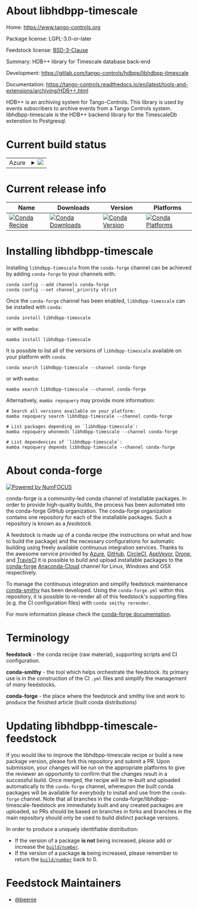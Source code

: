 About libhdbpp-timescale
========================

Home: https://www.tango-controls.org

Package license: LGPL-3.0-or-later

Feedstock license: [BSD-3-Clause](https://github.com/conda-forge/libhdbpp-timescale-feedstock/blob/main/LICENSE.txt)

Summary: HDB++ library for Timescale database back-end

Development: https://gitlab.com/tango-controls/hdbpp/libhdbpp-timescale

Documentation: https://tango-controls.readthedocs.io/en/latest/tools-and-extensions/archiving/HDB++.html

HDB++ is an archiving system for Tango-Controls.
This library is used by events subscribers to archive events from a Tango Controls system.
libhdbpp-timescale is the HDB++ backend library for the TimescaleDb extenstion to Postgresql.


Current build status
====================


<table>
    
  <tr>
    <td>Azure</td>
    <td>
      <details>
        <summary>
          <a href="https://dev.azure.com/conda-forge/feedstock-builds/_build/latest?definitionId=17724&branchName=main">
            <img src="https://dev.azure.com/conda-forge/feedstock-builds/_apis/build/status/libhdbpp-timescale-feedstock?branchName=main">
          </a>
        </summary>
        <table>
          <thead><tr><th>Variant</th><th>Status</th></tr></thead>
          <tbody><tr>
              <td>linux_64</td>
              <td>
                <a href="https://dev.azure.com/conda-forge/feedstock-builds/_build/latest?definitionId=17724&branchName=main">
                  <img src="https://dev.azure.com/conda-forge/feedstock-builds/_apis/build/status/libhdbpp-timescale-feedstock?branchName=main&jobName=linux&configuration=linux%20linux_64_" alt="variant">
                </a>
              </td>
            </tr>
          </tbody>
        </table>
      </details>
    </td>
  </tr>
</table>

Current release info
====================

| Name | Downloads | Version | Platforms |
| --- | --- | --- | --- |
| [![Conda Recipe](https://img.shields.io/badge/recipe-libhdbpp--timescale-green.svg)](https://anaconda.org/conda-forge/libhdbpp-timescale) | [![Conda Downloads](https://img.shields.io/conda/dn/conda-forge/libhdbpp-timescale.svg)](https://anaconda.org/conda-forge/libhdbpp-timescale) | [![Conda Version](https://img.shields.io/conda/vn/conda-forge/libhdbpp-timescale.svg)](https://anaconda.org/conda-forge/libhdbpp-timescale) | [![Conda Platforms](https://img.shields.io/conda/pn/conda-forge/libhdbpp-timescale.svg)](https://anaconda.org/conda-forge/libhdbpp-timescale) |

Installing libhdbpp-timescale
=============================

Installing `libhdbpp-timescale` from the `conda-forge` channel can be achieved by adding `conda-forge` to your channels with:

```
conda config --add channels conda-forge
conda config --set channel_priority strict
```

Once the `conda-forge` channel has been enabled, `libhdbpp-timescale` can be installed with `conda`:

```
conda install libhdbpp-timescale
```

or with `mamba`:

```
mamba install libhdbpp-timescale
```

It is possible to list all of the versions of `libhdbpp-timescale` available on your platform with `conda`:

```
conda search libhdbpp-timescale --channel conda-forge
```

or with `mamba`:

```
mamba search libhdbpp-timescale --channel conda-forge
```

Alternatively, `mamba repoquery` may provide more information:

```
# Search all versions available on your platform:
mamba repoquery search libhdbpp-timescale --channel conda-forge

# List packages depending on `libhdbpp-timescale`:
mamba repoquery whoneeds libhdbpp-timescale --channel conda-forge

# List dependencies of `libhdbpp-timescale`:
mamba repoquery depends libhdbpp-timescale --channel conda-forge
```


About conda-forge
=================

[![Powered by
NumFOCUS](https://img.shields.io/badge/powered%20by-NumFOCUS-orange.svg?style=flat&colorA=E1523D&colorB=007D8A)](https://numfocus.org)

conda-forge is a community-led conda channel of installable packages.
In order to provide high-quality builds, the process has been automated into the
conda-forge GitHub organization. The conda-forge organization contains one repository
for each of the installable packages. Such a repository is known as a *feedstock*.

A feedstock is made up of a conda recipe (the instructions on what and how to build
the package) and the necessary configurations for automatic building using freely
available continuous integration services. Thanks to the awesome service provided by
[Azure](https://azure.microsoft.com/en-us/services/devops/), [GitHub](https://github.com/),
[CircleCI](https://circleci.com/), [AppVeyor](https://www.appveyor.com/),
[Drone](https://cloud.drone.io/welcome), and [TravisCI](https://travis-ci.com/)
it is possible to build and upload installable packages to the
[conda-forge](https://anaconda.org/conda-forge) [Anaconda-Cloud](https://anaconda.org/)
channel for Linux, Windows and OSX respectively.

To manage the continuous integration and simplify feedstock maintenance
[conda-smithy](https://github.com/conda-forge/conda-smithy) has been developed.
Using the ``conda-forge.yml`` within this repository, it is possible to re-render all of
this feedstock's supporting files (e.g. the CI configuration files) with ``conda smithy rerender``.

For more information please check the [conda-forge documentation](https://conda-forge.org/docs/).

Terminology
===========

**feedstock** - the conda recipe (raw material), supporting scripts and CI configuration.

**conda-smithy** - the tool which helps orchestrate the feedstock.
                   Its primary use is in the construction of the CI ``.yml`` files
                   and simplify the management of *many* feedstocks.

**conda-forge** - the place where the feedstock and smithy live and work to
                  produce the finished article (built conda distributions)


Updating libhdbpp-timescale-feedstock
=====================================

If you would like to improve the libhdbpp-timescale recipe or build a new
package version, please fork this repository and submit a PR. Upon submission,
your changes will be run on the appropriate platforms to give the reviewer an
opportunity to confirm that the changes result in a successful build. Once
merged, the recipe will be re-built and uploaded automatically to the
`conda-forge` channel, whereupon the built conda packages will be available for
everybody to install and use from the `conda-forge` channel.
Note that all branches in the conda-forge/libhdbpp-timescale-feedstock are
immediately built and any created packages are uploaded, so PRs should be based
on branches in forks and branches in the main repository should only be used to
build distinct package versions.

In order to produce a uniquely identifiable distribution:
 * If the version of a package **is not** being increased, please add or increase
   the [``build/number``](https://docs.conda.io/projects/conda-build/en/latest/resources/define-metadata.html#build-number-and-string).
 * If the version of a package **is** being increased, please remember to return
   the [``build/number``](https://docs.conda.io/projects/conda-build/en/latest/resources/define-metadata.html#build-number-and-string)
   back to 0.

Feedstock Maintainers
=====================

* [@beenje](https://github.com/beenje/)

